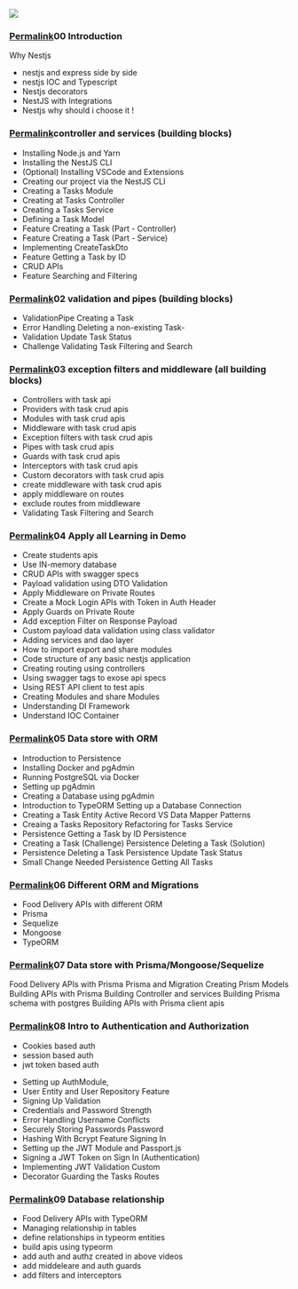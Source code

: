 

![](https://cdn.hashnode.com/res/hashnode/image/upload/v1724805067661/67f02611-e0ff-4ea0-beaf-0f7d9e7fde39.jpeg)

### [Permalink](#heading-00-introduction "Permalink")00 Introduction

Why Nestjs

*   nestjs and express side by side
*   nestjs IOC and Typescript
*   Nestjs decorators
*   NestJS with Integrations
*   Nestjs why should i choose it !

### [Permalink](#heading-controller-and-services-building-blocks "Permalink")controller and services (building blocks)

*   Installing Node.js and Yarn
*   Installing the NestJS CLI
*   (Optional) Installing VSCode and Extensions
*   Creating our project via the NestJS CLI
*   Creating a Tasks Module
*   Creating at Tasks Controller
*   Creating a Tasks Service
*   Defining a Task Model
*   Feature Creating a Task (Part - Controller)
*   Feature Creating a Task (Part - Service)
*   Implementing CreateTaskDto
*   Feature Getting a Task by ID
*   CRUD APIs
*   Feature Searching and Filtering

### [Permalink](#heading-02-validation-and-pipes-building-blocks "Permalink")02 validation and pipes (building blocks)

*   ValidationPipe Creating a Task
*   Error Handling Deleting a non-existing Task-
*   Validation Update Task Status
*   Challenge Validating Task Filtering and Search

### [Permalink](#heading-03-exception-filters-and-middleware-all-building-blocks "Permalink")03 exception filters and middleware (all building blocks)

*   Controllers with task api
*   Providers with task crud apis
*   Modules with task crud apis
*   Middleware with task crud apis
*   Exception filters with task crud apis
*   Pipes with task crud apis
*   Guards with task crud apis
*   Interceptors with task crud apis
*   Custom decorators with task crud apis
*   create middleware with task crud apis
*   apply middleware on routes
*   exclude routes from middleware
*   Validating Task Filtering and Search

### [Permalink](#heading-04-apply-all-learning-in-demo "Permalink")04 Apply all Learning in Demo

*   Create students apis
*   Use IN-memory database
*   CRUD APIs with swagger specs
*   Payload validation using DTO Validation
*   Apply Middleware on Private Routes
*   Create a Mock Login APIs with Token in Auth Header
*   Apply Guards on Private Route
*   Add exception Filter on Response Payload
*   Custom payload data validation using class validator
*   Adding services and dao layer
*   How to import export and share modules
*   Code structure of any basic nestjs application
*   Creating routing using controllers
*   Using swagger tags to exose api specs
*   Using REST API client to test apis
*   Creating Modules and share Modules
*   Understanding DI Framework
*   Understand IOC Container

### [Permalink](#heading-05-data-store-with-orm "Permalink")05 Data store with ORM

- Introduction to Persistence 
- Installing Docker and pgAdmin
- Running PostgreSQL via Docker
- Setting up pgAdmin
- Creating a Database using pgAdmin 
- Introduction to TypeORM Setting up a Database Connection
- Creating a Task Entity Active Record VS Data Mapper Patterns
- Creaing a Tasks Repository Refactoring for Tasks Service 
- Persistence Getting a Task by ID Persistence
- Creating a Task (Challenge) Persistence Deleting a Task (Solution)
- Persistence Deleting a Task Persistence Update Task Status 
- Small Change Needed Persistence Getting All Tasks

### [Permalink](#heading-06-different-orm-and-migrations "Permalink")06 Different ORM and Migrations

*   Food Delivery APIs with different ORM
*   Prisma
*   Sequelize
*   Mongoose
*   TypeORM

### [Permalink](#heading-07-data-store-with-prismamongoosesequelize "Permalink")07 Data store with Prisma/Mongoose/Sequelize

Food Delivery APIs with Prisma Prisma and Migration Creating Prism Models Building APIs with Prisma Building Controller and services Building Prisma schema with postgres Building APIs with Prisma client apis

### [Permalink](#heading-08-intro-to-authentication-and-authorization "Permalink")08 Intro to Authentication and Authorization

*   Cookies based auth
*   session based auth
*   jwt token based auth

- Setting up AuthModule,
- User Entity and User Repository Feature 
- Signing Up Validation 
- Credentials and Password Strength 
- Error Handling Username Conflicts 
- Securely Storing Passwords Password 
- Hashing With Bcrypt Feature Signing In 
- Setting up the JWT Module and Passport.js 
- Signing a JWT Token on Sign In (Authentication) 
- Implementing JWT Validation Custom 
- Decorator Guarding the Tasks Routes

### [Permalink](#heading-09-database-relationship "Permalink")09 Database relationship

*   Food Delivery APIs with TypeORM
*   Managing relationship in tables
*   define relationships in typeorm entities
*   build apis using typeorm
*   add auth and authz created in above videos
*   add middeleare and auth guards
*   add filters and interceptors
